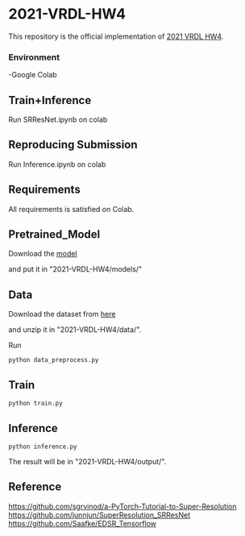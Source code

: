# 2021-VRDL-HW4

This repository is the official implementation of [2021 VRDL HW4](https://codalab.lisn.upsaclay.fr/competitions/622?secret_key=4e06d660-cd84-429c-971b-79d15f78d400#learn_the_details). 


### Environment
-Google Colab


## Train+Inference
Run SRResNet.ipynb on colab

## Reproducing Submission
Run Inference.ipynb on colab



## Requirements
All requirements is satisfied on Colab.

## Pretrained_Model
Download the [model](https://drive.google.com/file/d/1fkPmy5dTqZ1wR0ukahXBirZIwNJeAh-E/view?usp=sharing)

and put it in "2021-VRDL-HW4/models/"



## Data
Download the dataset from [here](https://drive.google.com/file/d/1ewI1tdXqpkxRwh06tLYwaGpdBEY5PBzw/view?usp=sharing)

and unzip it in "2021-VRDL-HW4/data/".

Run
```Data
python data_preprocess.py
```

## Train

```Train
python train.py
```


## Inference

```Inference
python inference.py
```
The result will be in "2021-VRDL-HW4/output/".


## Reference
https://github.com/sgrvinod/a-PyTorch-Tutorial-to-Super-Resolution
https://github.com/junnjun/SuperResolution_SRResNet
https://github.com/Saafke/EDSR_Tensorflow
